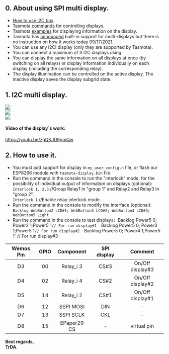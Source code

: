 ## 0. About using SPI multi display.   
 - [How to use I2C bus](https://github.com/arendst/Tasmota/discussions/10827).  
 - Tasmota [commands](https://tasmota.github.io/docs/Commands/#displays) for controlling displays.  
 - Tasmota [examples](https://tasmota.github.io/docs/Displays/#rule-examples-for-scripting-examples-see-scripting-docs) for displaying information on the display.  
 - Tasmota has [announced](https://github.com/arendst/Tasmota/pull/11821) built-in support for multi-displays but there is no instruction on how it works today 09/17/2021.   
 - You can use any I2CI display (only they are supported by Tasmota).
 - You can connect a maximum of 3 I2C displays using.
 - You can display the same information on all displays at once (by switching on all relays) or display information individually on each display (including the corresponding relay).
 - The display illumination can be controlled on the active display. The inactive display saves the display subgrid state.  

## 1. I2C multi display.

![](https://raw.githubusercontent.com/TrDA-hab/Projects/master/I2C%20multi%20display/4161.jpg)  
![](https://raw.githubusercontent.com/TrDA-hab/Projects/master/I2C%20multi%20display/4161.jpg)   
![](https://raw.githubusercontent.com/TrDA-hab/Projects/master/I2C%20multi%20display/20210918_152007.jpg)   

#### Video of the display`s work:   
https://youtu.be/zgQKJD9gmQw   

## 2. How to use it.  
 - You must add support for display in `my_user_config.h` file, or flash our ESP8266 module with `tasmota-display.bin` file.   
 - Run the command in the console  to run the "Interlock" mode, for the possibility of individual output of information on displays (optional):  
   `Interlock 1, 2,3` //Group Relay1 in "group 1" and Relay2 and Relay3 in "group 2".  
   `Interlock 1`     //Enable relay interlock mode.  
 - Run the command in the console to modify the interface (optional):   
   `Backlog WebButton2 LCD#1; WebButton3 LCD#2; WebButton4 LCD#3; WebButton5 Light`  
 - Run the command in the console to test display`s:
    `Backlog Power5 0; Power2 1;Power5 1` // For run display#1  
    `Backlog Power5 0; Power3 1;Power5 1` // For run display#2  
    `Backlog Power5 0; Power4 1;Power5 1` // For run display#3  

Wemos Pin|GPIO|Component|SPI display|Сomment|
:-:|:-:|:-:|:-:|:-:
D3|00|Relay_i 3|CS#3|On/Off display#3
D4|02|Relay_i 4|CS#2|On/Off display#2
D5|14|Relay_i 2|CS#1|On/Off display#1
D6|12|SSPI MOSI|DIN|-
D7|13|SSPI SCLK|CKL|-
D8|15|EPaper29 CS|-|virtual pin

**Best regards,   
TrDA.**
